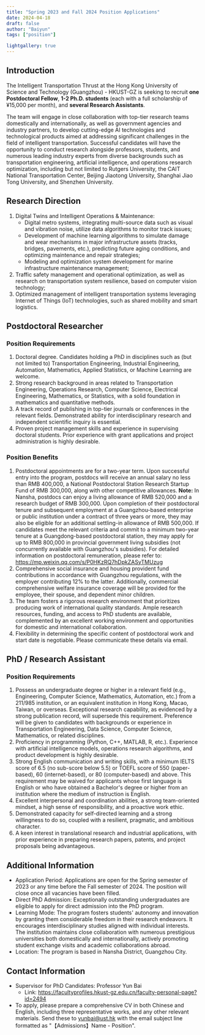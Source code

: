 ```yaml
---
title: "Spring 2023 and Fall 2024 Position Applications"
date: 2024-04-18
draft: false
author: "Baiyun"
tags: ["position"]

lightgallery: true
---
```


## Introduction

The Intelligent Transportation Thrust at the Hong Kong University of Science and Technology (Guangzhou) - HKUST-GZ is seeking to recruit **one Postdoctoral Fellow**, **1-2 Ph.D. students** (each with a full scholarship of ¥15,000 per month), and **several Research Assistants**.

The team will engage in close collaboration with top-tier research teams domestically and internationally, as well as government agencies and industry partners, to develop cutting-edge AI technologies and technological products aimed at addressing significant challenges in the field of intelligent transportation. Successful candidates will have the opportunity to conduct research alongside professors, students, and numerous leading industry experts from diverse backgrounds such as transportation engineering, artificial intelligence, and operations research optimization, including but not limited to Rutgers University, the CAIT National Transportation Center, Beijing Jiaotong University, Shanghai Jiao Tong University, and Shenzhen University.

## Research Direction

1. Digital Twins and Intelligent Operations & Maintenance:
	- Digital metro systems, integrating multi-source data such as visual and vibration noise, utilize data algorithms to monitor track issues;
	- Development of machine learning algorithms to simulate damage and wear mechanisms in major infrastructure assets (tracks, bridges, pavements, etc.), predicting future aging conditions, and optimizing maintenance and repair strategies;
	- Modeling and optimization system development for marine infrastructure maintenance management;
2. Traffic safety management and operational optimization, as well as research on transportation system resilience, based on computer vision technology;
3. Optimized management of intelligent transportation systems leveraging Internet of Things (IoT) technologies, such as shared mobility and smart logistics.

## Postdoctoral Researcher

### Position Requirements

1. Doctoral degree. Candidates holding a PhD in disciplines such as (but not limited to) Transportation Engineering, Industrial Engineering, Automation, Mathematics, Applied Statistics, or Machine Learning are welcome.
2. Strong research background in areas related to Transportation Engineering, Operations Research, Computer Science, Electrical Engineering, Mathematics, or Statistics, with a solid foundation in mathematics and quantitative methods.
3. A track record of publishing in top-tier journals or conferences in the relevant fields. Demonstrated ability for interdisciplinary research and independent scientific inquiry is essential.
4. Proven project management skills and experience in supervising doctoral students. Prior experience with grant applications and project administration is highly desirable.

### Position Benefits

1. Postdoctoral appointments are for a two-year term. Upon successful entry into the program, postdocs will receive an annual salary no less than RMB 400,000, a National Postdoctoral Station Research Startup Fund of RMB 300,000, along with other competitive allowances. **Note:** In Nansha, postdocs can enjoy a living allowance of RMB 520,000 and a research budget of RMB 300,000. Upon completion of their postdoctoral tenure and subsequent employment at a Guangzhou-based enterprise or public institution under a contract of three years or more, they may also be eligible for an additional settling-in allowance of RMB 500,000. If candidates meet the relevant criteria and commit to a minimum two-year tenure at a Guangdong-based postdoctoral station, they may apply for up to RMB 800,000 in provincial government living subsidies (not concurrently available with Guangzhou's subsidies). For detailed information on postdoctoral remuneration, please refer to: https://mp.weixin.qq.com/s/P0HKzRQ7hDpkZASyTMUzug
2. Comprehensive social insurance and housing provident fund contributions in accordance with Guangzhou regulations, with the employer contributing 12% to the latter. Additionally, commercial comprehensive welfare insurance coverage will be provided for the employee, their spouse, and dependent minor children.
3. The team fosters a rigorous research environment that prioritizes producing work of international quality standards. Ample research resources, funding, and access to PhD students are available, complemented by an excellent working environment and opportunities for domestic and international collaboration.
4. Flexibility in determining the specific content of postdoctoral work and start date is negotiable. Please communicate these details via email.

## PhD / Research Assistant

### Position Requirements

1. Possess an undergraduate degree or higher in a relevant field (e.g., Engineering, Computer Science, Mathematics, Automation, etc.) from a 211/985 institution, or an equivalent institution in Hong Kong, Macao, Taiwan, or overseas. Exceptional research capability, as evidenced by a strong publication record, will supersede this requirement. Preference will be given to candidates with backgrounds or experience in Transportation Engineering, Data Science, Computer Science, Mathematics, or related disciplines.
2. Proficiency in programming (Python, C++, MATLAB, R, etc.). Experience with artificial intelligence models, operations research algorithms, and product development is highly desirable.
3. Strong English communication and writing skills, with a minimum IELTS score of 6.5 (no sub-score below 5.5) or TOEFL score of 550 (paper-based), 60 (internet-based), or 80 (computer-based) and above. This requirement may be waived for applicants whose first language is English or who have obtained a Bachelor's degree or higher from an institution where the medium of instruction is English.
4. Excellent interpersonal and coordination abilities, a strong team-oriented mindset, a high sense of responsibility, and a proactive work ethic.
5. Demonstrated capacity for self-directed learning and a strong willingness to do so, coupled with a resilient, pragmatic, and ambitious character.
6. A keen interest in translational research and industrial applications, with prior experience in preparing research papers, patents, and project proposals being advantageous.

## Additional Information

- Application Period: Applications are open for the Spring semester of 2023 or any time before the Fall semester of 2024. The position will close once all vacancies have been filled.
- Direct PhD Admission: Exceptionally outstanding undergraduates are eligible to apply for direct admission into the PhD program.
- Learning Mode: The program fosters students' autonomy and innovation by granting them considerable freedom in their research endeavors. It encourages interdisciplinary studies aligned with individual interests. The institution maintains close collaboration with numerous prestigious universities both domestically and internationally, actively promoting student exchange visits and academic collaborations abroad.
- Location: The program is based in Nansha District, Guangzhou City.

## Contact Information

- Supervisor for PhD Candidates: Professor Yun Bai
	- Link: https://facultyprofiles.hkust-gz.edu.cn/faculty-personal-page?id=2494
- To apply, please prepare a comprehensive CV in both Chinese and English, including three representative works, and any other relevant materials. Send these to yunbai@ust.hk with the email subject line formatted as "【Admissions】Name - Position".
